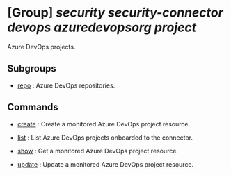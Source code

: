 # [Group] _security security-connector devops azuredevopsorg project_

Azure DevOps projects.

## Subgroups

- [repo](/Commands/security/security-connector/devops/azuredevopsorg/project/repo/readme.md)
: Azure DevOps repositories.

## Commands

- [create](/Commands/security/security-connector/devops/azuredevopsorg/project/_create.md)
: Create a monitored Azure DevOps project resource.

- [list](/Commands/security/security-connector/devops/azuredevopsorg/project/_list.md)
: List Azure DevOps projects onboarded to the connector.

- [show](/Commands/security/security-connector/devops/azuredevopsorg/project/_show.md)
: Get a monitored Azure DevOps project resource.

- [update](/Commands/security/security-connector/devops/azuredevopsorg/project/_update.md)
: Update a monitored Azure DevOps project resource.
